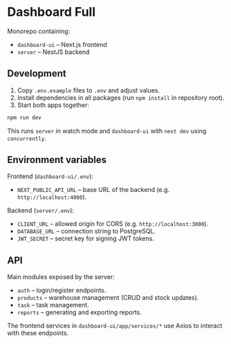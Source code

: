 # Dashboard Full

Monorepo containing:
- `dashboard-ui` – Next.js frontend
- `server` – NestJS backend

## Development

1. Copy `.env.example` files to `.env` and adjust values.
2. Install dependencies in all packages (run `npm install` in repository root).
3. Start both apps together:

```bash
npm run dev
```

This runs `server` in watch mode and `dashboard-ui` with `next dev` using `concurrently`.

## Environment variables

Frontend (`dashboard-ui/.env`):
- `NEXT_PUBLIC_API_URL` – base URL of the backend (e.g. `http://localhost:4000`).

Backend (`server/.env`):
- `CLIENT_URL` – allowed origin for CORS (e.g. `http://localhost:3000`).
- `DATABASE_URL` – connection string to PostgreSQL.
- `JWT_SECRET` – secret key for signing JWT tokens.

## API

Main modules exposed by the server:
- `auth` – login/register endpoints.
- `products` – warehouse management (CRUD and stock updates).
- `task` – task management.
- `reports` – generating and exporting reports.

The frontend services in `dashboard-ui/app/services/*` use Axios to interact with these endpoints.
